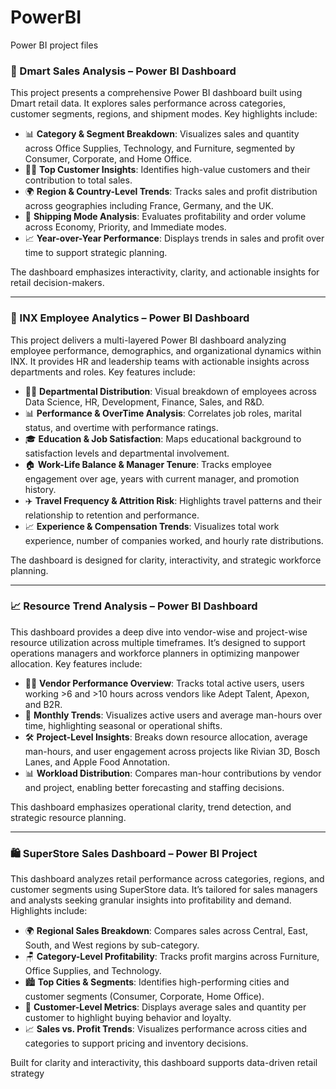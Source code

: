 # PowerBI
Power BI project files

### 🛒 Dmart Sales Analysis – Power BI Dashboard

This project presents a comprehensive Power BI dashboard built using Dmart retail data. It explores sales performance across categories, customer segments, regions, and shipment modes. Key highlights include:

- 📊 **Category & Segment Breakdown**: Visualizes sales and quantity across Office Supplies, Technology, and Furniture, segmented by Consumer, Corporate, and Home Office.
- 🧑‍💼 **Top Customer Insights**: Identifies high-value customers and their contribution to total sales.
- 🌍 **Region & Country-Level Trends**: Tracks sales and profit distribution across geographies including France, Germany, and the UK.
- 🚚 **Shipping Mode Analysis**: Evaluates profitability and order volume across Economy, Priority, and Immediate modes.
- 📈 **Year-over-Year Performance**: Displays trends in sales and profit over time to support strategic planning.

The dashboard emphasizes interactivity, clarity, and actionable insights for retail decision-makers.

---

### 👥 INX Employee Analytics – Power BI Dashboard

This project delivers a multi-layered Power BI dashboard analyzing employee performance, demographics, and organizational dynamics within INX. It provides HR and leadership teams with actionable insights across departments and roles. Key features include:

- 🧑‍💼 **Departmental Distribution**: Visual breakdown of employees across Data Science, HR, Development, Finance, Sales, and R&D.
- 📊 **Performance & OverTime Analysis**: Correlates job roles, marital status, and overtime with performance ratings.
- 🎓 **Education & Job Satisfaction**: Maps educational background to satisfaction levels and departmental involvement.
- 🏠 **Work-Life Balance & Manager Tenure**: Tracks employee engagement over age, years with current manager, and promotion history.
- ✈️ **Travel Frequency & Attrition Risk**: Highlights travel patterns and their relationship to retention and performance.
- 📈 **Experience & Compensation Trends**: Visualizes total work experience, number of companies worked, and hourly rate distributions.

The dashboard is designed for clarity, interactivity, and strategic workforce planning.

---

### 📈 Resource Trend Analysis – Power BI Dashboard

This dashboard provides a deep dive into vendor-wise and project-wise resource utilization across multiple timeframes. It’s designed to support operations managers and workforce planners in optimizing manpower allocation. Key features include:

- 🧑‍💻 **Vendor Performance Overview**: Tracks total active users, users working >6 and >10 hours across vendors like Adept Talent, Apexon, and B2R.
- 📅 **Monthly Trends**: Visualizes active users and average man-hours over time, highlighting seasonal or operational shifts.
- 🛠️ **Project-Level Insights**: Breaks down resource allocation, average man-hours, and user engagement across projects like Rivian 3D, Bosch Lanes, and Apple Food Annotation.
- 📊 **Workload Distribution**: Compares man-hour contributions by vendor and project, enabling better forecasting and staffing decisions.

This dashboard emphasizes operational clarity, trend detection, and strategic resource planning.

---

### 🛍️ SuperStore Sales Dashboard – Power BI Project

This dashboard analyzes retail performance across categories, regions, and customer segments using SuperStore data. It’s tailored for sales managers and analysts seeking granular insights into profitability and demand. Highlights include:

- 🌍 **Regional Sales Breakdown**: Compares sales across Central, East, South, and West regions by sub-category.
- 🪑 **Category-Level Profitability**: Tracks profit margins across Furniture, Office Supplies, and Technology.
- 🏙️ **Top Cities & Segments**: Identifies high-performing cities and customer segments (Consumer, Corporate, Home Office).
- 👤 **Customer-Level Metrics**: Displays average sales and quantity per customer to highlight buying behavior and loyalty.
- 📈 **Sales vs. Profit Trends**: Visualizes performance across cities and categories to support pricing and inventory decisions.

Built for clarity and interactivity, this dashboard supports data-driven retail strategy





